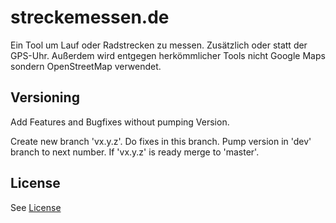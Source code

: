 # streckemessen.de

Ein Tool um Lauf oder Radstrecken zu messen. Zusätzlich oder statt der GPS-Uhr. Außerdem wird entgegen herkömmlicher Tools nicht Google Maps sondern OpenStreetMap verwendet. 

## Versioning

Add Features and Bugfixes without pumping Version. 

Create new branch 'vx.y.z'. Do fixes in this branch. Pump version in 'dev' branch to next number. If 'vx.y.z' is ready merge to 'master'.

## License

See [License](LICENSE.txt)
